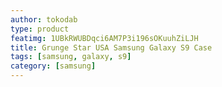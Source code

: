 ```yaml
---
author: tokodab
type: product
featimg: 1UBkRWUBDqci6AM7P3i196sOKuuhZiLJH
title: Grunge Star USA Samsung Galaxy S9 Case
tags: [samsung, galaxy, s9]
category: [samsung]
---
```

